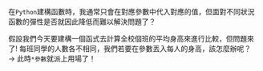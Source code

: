 在`Python`建構函數時，我通常只會在對應參數中代入對應的值，但面對不同狀況函數的彈性是否就因此降低而難以解決問題了？

假設我們今天要建構一個函式去計算全校個班的平均身高來進行比較，但問題來了!
每班同學的人數各不相同，我們若要在參數丟入每人的身高，該怎麼辦呢？
<br> -> 此時`*參數`就派上用場了！
